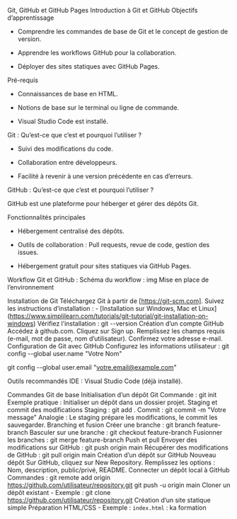 Git, GitHub et GitHub Pages
Introduction à Git et GitHub
Objectifs d’apprentissage
- Comprendre les commandes de base de Git et le concept de gestion de version.

- Apprendre les workflows GitHub pour la collaboration.

- Déployer des sites statiques avec GitHub Pages.

Pré-requis
- Connaissances de base en HTML.

- Notions de base sur le terminal ou ligne de commande.

- Visual Studio Code est installé.

Git : Qu’est-ce que c’est et pourquoi l’utiliser ?
- Suivi des modifications du code.

- Collaboration entre développeurs.

- Facilité à revenir à une version précédente en cas d’erreurs.

GitHub :
Qu’est-ce que c’est et pourquoi l’utiliser ?

GitHub est une plateforme pour héberger et gérer des dépôts Git.

Fonctionnalités principales
- Hébergement centralisé des dépôts.

- Outils de collaboration : Pull requests, revue de code, gestion des issues.

- Hébergement gratuit pour sites statiques via GitHub Pages.

Workflow Git et GitHub :
Schéma du workflow :
img
Mise en place de l’environnement

Installation de Git
Téléchargez Git à partir de [https://git-scm.com].
Suivez les instructions d’installation : - [Installation sur Windows, Mac et Linux] (https://www.simplilearn.com/tutorials/git-tutorial/git-installation-on-windows)
Vérifiez l’installation : git --version
Création d’un compte GitHub
Accédez à github.com.
Cliquez sur Sign up.
Remplissez les champs requis (e-mail, mot de passe, nom d’utilisateur).
Confirmez votre adresse e-mail.
Configuration de Git avec GitHub
Configurez les informations utilisateur :
git config --global user.name "Votre Nom"

git config --global user.email "votre.email@example.com"

Outils recommandés
IDE : Visual Studio Code (déjà installé).

Commandes Git de base
Initialisation d’un dépôt Git
Commande : git init
Exemple pratique : Initialiser un dépôt dans un dossier projet. Staging et commit des modifications
Staging : git add .
Commit : git commit -m "Votre message"
Analogie : Le staging prépare les modifications, le commit les sauvegarder. Branching et fusion
Créer une branche : git branch feature-branch
Basculer sur une branche : git checkout feature-branch
Fusionner les branches : git merge feature-branch Push et pull
Envoyer des modifications sur GitHub : git push origin main
Récupérer des modifications de GitHub : git pull origin main
Création d’un dépôt sur GitHub
Nouveau dépôt
Sur GitHub, cliquez sur New Repository.
Remplissez les options : Nom, description, public/privé, README. Connecter un dépôt local à GitHub
Commandes : git remote add origin https://github.com/utilisateur/repository.git git push -u origin main
Cloner un dépôt existant - Exemple : git clone https://github.com/utilisateur/repository.git
Création d’un site statique simple Préparation HTML/CSS - Exemple : `index.html` :
ka formation
